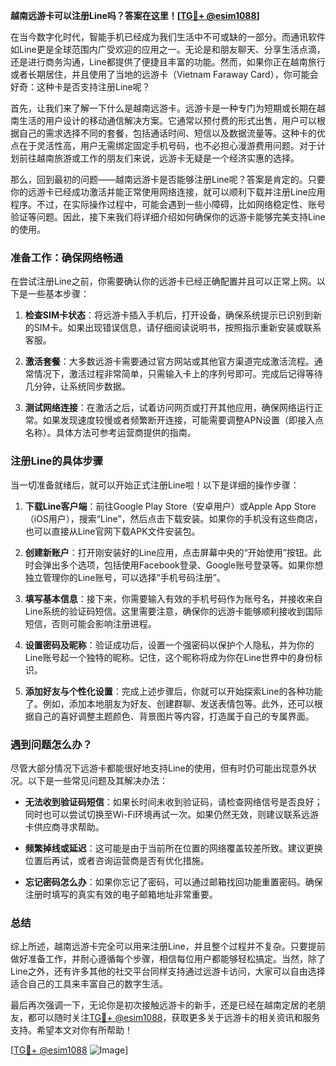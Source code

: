 **越南远游卡可以注册Line吗？答案在这里！[[TG💪+ @esim1088](https://t.me/s/esim1088)]**

在当今数字化时代，智能手机已经成为我们生活中不可或缺的一部分。而通讯软件如Line更是全球范围内广受欢迎的应用之一。无论是和朋友聊天、分享生活点滴，还是进行商务沟通，Line都提供了便捷且丰富的功能。然而，如果你正在越南旅行或者长期居住，并且使用了当地的远游卡（Vietnam Faraway Card），你可能会好奇：这种卡是否支持注册Line呢？

首先，让我们来了解一下什么是越南远游卡。远游卡是一种专门为短期或长期在越南生活的用户设计的移动通信解决方案。它通常以预付费的形式出售，用户可以根据自己的需求选择不同的套餐，包括通话时间、短信以及数据流量等。这种卡的优点在于灵活性高，用户无需绑定固定手机号码，也不必担心漫游费用问题。对于计划前往越南旅游或工作的朋友们来说，远游卡无疑是一个经济实惠的选择。

那么，回到最初的问题——越南远游卡是否能够注册Line呢？答案是肯定的。只要你的远游卡已经成功激活并能正常使用网络连接，就可以顺利下载并注册Line应用程序。不过，在实际操作过程中，可能会遇到一些小障碍，比如网络稳定性、账号验证等问题。因此，接下来我们将详细介绍如何确保你的远游卡能够完美支持Line的使用。

### 准备工作：确保网络畅通

在尝试注册Line之前，你需要确认你的远游卡已经正确配置并且可以正常上网。以下是一些基本步骤：

1. **检查SIM卡状态**：将远游卡插入手机后，打开设备，确保系统提示已识别到新的SIM卡。如果出现错误信息，请仔细阅读说明书，按照指示重新安装或联系客服。
   
2. **激活套餐**：大多数远游卡需要通过官方网站或其他官方渠道完成激活流程。通常情况下，激活过程非常简单，只需输入卡上的序列号即可。完成后记得等待几分钟，让系统同步数据。

3. **测试网络连接**：在激活之后，试着访问网页或打开其他应用，确保网络运行正常。如果发现速度较慢或者频繁断开连接，可能需要调整APN设置（即接入点名称）。具体方法可参考运营商提供的指南。

### 注册Line的具体步骤

当一切准备就绪后，就可以开始正式注册Line啦！以下是详细的操作步骤：

1. **下载Line客户端**：前往Google Play Store（安卓用户）或Apple App Store（iOS用户），搜索“Line”，然后点击下载安装。如果你的手机没有这些商店，也可以直接从Line官网下载APK文件安装包。

2. **创建新账户**：打开刚安装好的Line应用，点击屏幕中央的“开始使用”按钮。此时会弹出多个选项，包括使用Facebook登录、Google账号登录等。如果你想独立管理你的Line账号，可以选择“手机号码注册”。

3. **填写基本信息**：接下来，你需要输入有效的手机号码作为账号名，并接收来自Line系统的验证码短信。这里需要注意，确保你的远游卡能够顺利接收到国际短信，否则可能会影响注册进程。

4. **设置密码及昵称**：验证成功后，设置一个强密码以保护个人隐私，并为你的Line账号起一个独特的昵称。记住，这个昵称将成为你在Line世界中的身份标识。

5. **添加好友与个性化设置**：完成上述步骤后，你就可以开始探索Line的各种功能了。例如，添加本地朋友为好友、创建群聊、发送表情包等。此外，还可以根据自己的喜好调整主题颜色、背景图片等内容，打造属于自己的专属界面。

### 遇到问题怎么办？

尽管大部分情况下远游卡都能很好地支持Line的使用，但有时仍可能出现意外状况。以下是一些常见问题及其解决办法：

- **无法收到验证码短信**：如果长时间未收到验证码，请检查网络信号是否良好；同时也可以尝试切换至Wi-Fi环境再试一次。如果仍然无效，则建议联系远游卡供应商寻求帮助。
  
- **频繁掉线或延迟**：这可能是由于当前所在位置的网络覆盖较差所致。建议更换位置后再试，或者咨询运营商是否有优化措施。

- **忘记密码怎么办**：如果你忘记了密码，可以通过邮箱找回功能重置密码。确保注册时填写的真实有效的电子邮箱地址非常重要。

### 总结

综上所述，越南远游卡完全可以用来注册Line，并且整个过程并不复杂。只要提前做好准备工作，并耐心遵循每个步骤，相信每位用户都能够轻松搞定。当然，除了Line之外，还有许多其他的社交平台同样支持通过远游卡访问，大家可以自由选择适合自己的工具来丰富自己的数字生活。

最后再次强调一下，无论你是初次接触远游卡的新手，还是已经在越南定居的老朋友，都可以随时关注[TG💪+ @esim1088](https://t.me/s/esim1088)，获取更多关于远游卡的相关资讯和服务支持。希望本文对你有所帮助！

[[TG💪+ @esim1088](https://t.me/s/esim1088) ![Image](https://i.postimg.cc/4NQfJmqS/Snipaste-2025-05-13-00-14-12.png)]